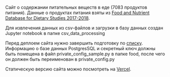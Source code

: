Сайт о содержании питательных веществ в еде (7083 продуктов питания). Данные о продуктах питания взяты из [Food and Nutrient Database for Dietary Studies 2017-2018](https://fdc.nal.usda.gov/download-datasets.html).

Для извлечения данных из csv-файлов и загрузки в базу данных создан Jupyter notebook в папке csv_data_processing

Перед деплоем сайта нужно завершить подготовку по [списку](https://docs.djangoproject.com/en/3.1/howto/deployment/checklist/). Информацию о базе данных PostgresSQL и секретный ключ должны быть помещена в файл private_config_sample.py в папке food, после чего он должен быть переименован в private_config.py

Статическую версию сайта можно посмотреть на [Vercel](https://nutrients.vercel.app).
